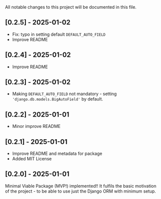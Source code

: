 All notable changes to this project will be documented in this file.

## [0.2.5] - 2025-01-02

- Fix: typo in setting default `DEFAULT_AUTO_FIELD`
- Improve README

## [0.2.4] - 2025-01-02

- Improve README 

## [0.2.3] - 2025-01-02

- Making `DEFAULT_AUTO_FIELD` not mandatory - setting `'django.db.models.BigAutoField'` by default.

## [0.2.2] - 2025-01-01

- Minor improve README

## [0.2.1] - 2025-01-01

- Improve README and metadata for package
- Added MIT License

## [0.2.0] - 2025-01-01

Minimal Viable Package (MVP!) implemented!!
It fulfils the basic motivation of the project - to be able to use just the Django ORM with minimum setup.